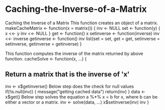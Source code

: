 Caching-the-Inverse-of-a-Matrix
===============================

Caching the Inverse of a Matrix
This function creates an object of a matrix.
makeCacheMatrix <- function(x = matrix()) {
  inv <- NULL
  set <- function(y) {
    x <<- y
    inv <<- NULL
  }
  get <- function() x
  setinverse <- function(inverse) inv <<- inverse
  getinverse <- function() inv
  list(set = set, get = get,
       setinverse = setinverse,
       getinverse = getinverse)
}
 
This function computes the inverse of the matrix returned by above function.
cacheSolve <- function(x, ...) {
  ## Return a matrix that is the inverse of 'x'
  inv <- x$getinverse()
Below step does the check for null values
  if(!is.null(inv)) {
    message("getting cached data")
    return(inv)
  }
  data <- x$get()
Below step solves the equation a %*% x = b for x, where b can be either a vector or a matrix.
  inv <- solve(data, ...)
  x$setinverse(inv)
  inv
}
